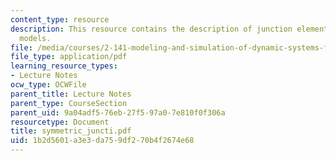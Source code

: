 ```yaml
---
content_type: resource
description: This resource contains the description of junction elements in network
  models.
file: /media/courses/2-141-modeling-and-simulation-of-dynamic-systems-fall-2006/1b2d5601a3e3da759df270b4f2674e68_symmetric_juncti.pdf
file_type: application/pdf
learning_resource_types:
- Lecture Notes
ocw_type: OCWFile
parent_title: Lecture Notes
parent_type: CourseSection
parent_uid: 9a04adf5-76eb-27f5-97a0-7e810f0f306a
resourcetype: Document
title: symmetric_juncti.pdf
uid: 1b2d5601-a3e3-da75-9df2-70b4f2674e68
---
```


